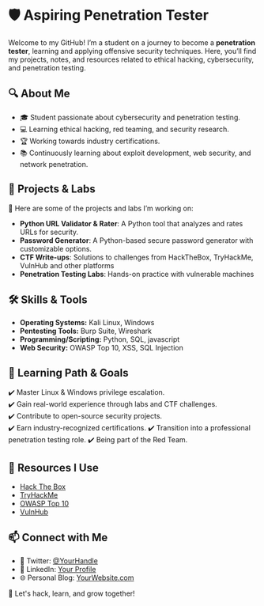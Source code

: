 
# 🛡️ Aspiring Penetration Tester


Welcome to my GitHub! I’m a student on a journey to become a **penetration tester**, learning and applying offensive security techniques. Here, you’ll find my projects, notes, and resources related to ethical hacking, cybersecurity, and penetration testing.

## 🔍 About Me
- 🎓 Student passionate about cybersecurity and penetration testing.
- 💻 Learning ethical hacking, red teaming, and security research.
- 🏆 Working towards industry certifications.
- 📚 Continuously learning about exploit development, web security, and network penetration.

## 📂 Projects & Labs
🚀 Here are some of the projects and labs I’m working on:
- **Python URL Validator & Rater**: A Python tool that analyzes and rates URLs for security.
- **Password Generator**: A Python-based secure password generator with customizable options.
- **CTF Write-ups**: Solutions to challenges from HackTheBox, TryHackMe, VulnHub and other platforms
- **Penetration Testing Labs**: Hands-on practice with vulnerable machines
<!-- - **Custom Exploits & Scripts**: Writing and testing custom attack scripts
- **Bug Bounty Research**: Documenting vulnerabilities and responsible disclosure reports -->

## 🛠️ Skills & Tools
- **Operating Systems:** Kali Linux, Windows
- **Pentesting Tools:** Burp Suite, Wireshark
- **Programming/Scripting:** Python, SQL, javascript
- **Web Security:** OWASP Top 10, XSS, SQL Injection
<!-- - **Exploitation & Reverse Engineering:** Buffer Overflow, Privilege Escalation, Malware Analysis -->


## 🎯 Learning Path & Goals
✔️ Master Linux & Windows privilege escalation.  
✔️ Gain real-world experience through labs and CTF challenges.  
✔️ Contribute to open-source security projects.  
✔️ Earn industry-recognized certifications.
✔️ Transition into a professional penetration testing role.
✔️ Being part of the Red Team. 

## 📖 Resources I Use
- [Hack The Box](https://www.hackthebox.com/)
- [TryHackMe](https://tryhackme.com/)
- [OWASP Top 10](https://owasp.org/www-project-top-ten/)
- [VulnHub](https://vulnhub.com/)
<!-- - [PentesterLab](https://pentesterlab.com/) -->
<!-- - [CyberSec Discord & Forums](#) -->

## 📫 Connect with Me
- 💬 Twitter: [@YourHandle](#)
- 🔗 LinkedIn: [Your Profile](#)
- 🌐 Personal Blog: [YourWebsite.com](#)

🚀 Let's hack, learn, and grow together!
